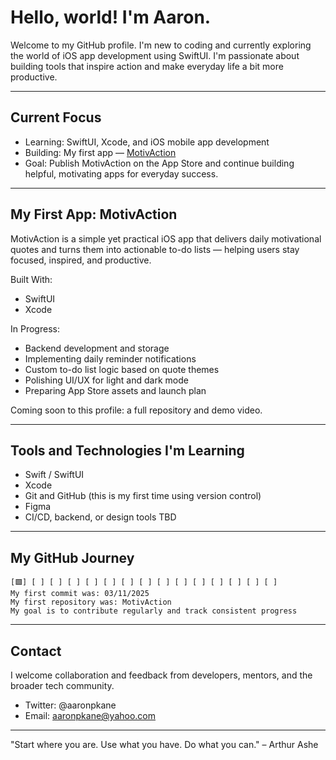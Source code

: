 # Hello, world! I'm Aaron.

Welcome to my GitHub profile. I'm new to coding and currently exploring the world of iOS app development using SwiftUI. I'm passionate about building tools that inspire action and make everyday life a bit more productive.

---

## Current Focus

* Learning: SwiftUI, Xcode, and iOS mobile app development
* Building: My first app — [MotivAction](#)
* Goal: Publish MotivAction on the App Store and continue building helpful, motivating apps for everyday success.

---

## My First App: MotivAction

MotivAction is a simple yet practical iOS app that delivers daily motivational quotes and turns them into actionable to-do lists — helping users stay focused, inspired, and productive.

Built With:

* SwiftUI
* Xcode

In Progress:

* Backend development and storage
* Implementing daily reminder notifications
* Custom to-do list logic based on quote themes
* Polishing UI/UX for light and dark mode
* Preparing App Store assets and launch plan

Coming soon to this profile: a full repository and demo video.

---

## Tools and Technologies I'm Learning

* Swift / SwiftUI
* Xcode
* Git and GitHub (this is my first time using version control)
* Figma
* CI/CD, backend, or design tools TBD

---

## My GitHub Journey

```text
[🟩] [ ] [ ] [ ] [ ] [ ] [ ] [ ] [ ] [ ] [ ] [ ] [ ] [ ] [ ]
My first commit was: 03/11/2025
My first repository was: MotivAction
My goal is to contribute regularly and track consistent progress
```

---

## Contact

I welcome collaboration and feedback from developers, mentors, and the broader tech community.

* Twitter: @aaronpkane
* Email: aaronpkane@yahoo.com

---

"Start where you are. Use what you have. Do what you can."
– Arthur Ashe
